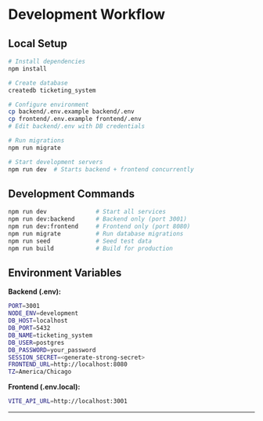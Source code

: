 # Development Workflow

## Local Setup

```bash
# Install dependencies
npm install

# Create database
createdb ticketing_system

# Configure environment
cp backend/.env.example backend/.env
cp frontend/.env.example frontend/.env
# Edit backend/.env with DB credentials

# Run migrations
npm run migrate

# Start development servers
npm run dev  # Starts backend + frontend concurrently
```

## Development Commands

```bash
npm run dev              # Start all services
npm run dev:backend      # Backend only (port 3001)
npm run dev:frontend     # Frontend only (port 8080)
npm run migrate          # Run database migrations
npm run seed             # Seed test data
npm run build            # Build for production
```

## Environment Variables

**Backend (.env):**
```bash
PORT=3001
NODE_ENV=development
DB_HOST=localhost
DB_PORT=5432
DB_NAME=ticketing_system
DB_USER=postgres
DB_PASSWORD=your_password
SESSION_SECRET=<generate-strong-secret>
FRONTEND_URL=http://localhost:8080
TZ=America/Chicago
```

**Frontend (.env.local):**
```bash
VITE_API_URL=http://localhost:3001
```

---
